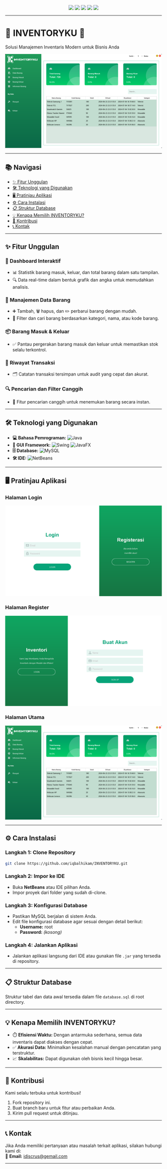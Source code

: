 <p align="center">
  <img src="https://img.shields.io/badge/Java-ED8B00?style=for-the-badge&logo=java&logoColor=white" />
  <img src="https://img.shields.io/badge/Swing-GUI-blue?style=for-the-badge" />
  <img src="https://img.shields.io/badge/JavaFX-8a8a8a?style=for-the-badge" />
  <img src="https://img.shields.io/badge/MySQL-4479A1?style=for-the-badge&logo=mysql&logoColor=white" />
  <img src="https://img.shields.io/badge/NetBeans-1B6AC6?style=for-the-badge&logo=apache-netbeans-ide&logoColor=white" />
</p>

---

# 🌟 **INVENTORYKU** 🌟  
Solusi Manajemen Inventaris Modern untuk Bisnis Anda  

![Logo](Screenshot.png)  

---

## 📚 **Navigasi**  
- [✨ Fitur Unggulan](#-fitur-unggulan)  
- [🛠️ Teknologi yang Digunakan](#️-teknologi-yang-digunakan)  
- [🖥️ Pratinjau Aplikasi](#️-pratinjau-aplikasi)  
- [⚙️ Cara Instalasi](#-cara-instalasi)  
- [📋 Struktur Database](#-struktur-database)  
- [💡 Kenapa Memilih INVENTORYKU?](#-kenapa-memilih-inventoryku)  
- [🤝 Kontribusi](#-kontribusi)  
- [📞 Kontak](#-kontak)  

---

## ✨ **Fitur Unggulan**  
### 🚀 **Dashboard Interaktif**  
- 📊 Statistik barang masuk, keluar, dan total barang dalam satu tampilan.  
- 🔍 Data real-time dalam bentuk grafik dan angka untuk memudahkan analisis.

### 🛒 **Manajemen Data Barang**  
- ➕ Tambah, 🗑️ hapus, dan ✏️ perbarui barang dengan mudah.  
- 🔎 Filter dan cari barang berdasarkan kategori, nama, atau kode barang.  

### 📦 **Barang Masuk & Keluar**  
- ✅ Pantau pergerakan barang masuk dan keluar untuk memastikan stok selalu terkontrol.  

### 📜 **Riwayat Transaksi**  
- 🗂️ Catatan transaksi tersimpan untuk audit yang cepat dan akurat.

### 🔍 **Pencarian dan Filter Canggih**  
- 🔧 Fitur pencarian canggih untuk menemukan barang secara instan.  

---

## 🛠️ **Teknologi yang Digunakan**  
- **💻 Bahasa Pemrograman:** ![Java](https://img.shields.io/badge/Java-ED8B00?style=for-the-badge&logo=java&logoColor=white)  
- **🎨 GUI Framework:** ![Swing](https://img.shields.io/badge/Swing-GUI-blue?style=for-the-badge)  ![JavaFX](https://img.shields.io/badge/JavaFX-8a8a8a?style=for-the-badge)  
- **🗄️ Database:** ![MySQL](https://img.shields.io/badge/MySQL-4479A1?style=for-the-badge&logo=mysql&logoColor=white)  
- **🛠️ IDE:** ![NetBeans](https://img.shields.io/badge/NetBeans-1B6AC6?style=for-the-badge&logo=apache-netbeans-ide&logoColor=white)  

---

## 🖥️ **Pratinjau Aplikasi**  

### **Halaman Login**  
![LOGIN](Login.png)  

### **Halaman Register**  
![REGISTER](Register.png)  

### **Halaman Utama**  
![INVENTORYKU](Screenshot.png)  

---

## ⚙ **Cara Instalasi**  
### Langkah 1: Clone Repository  
```bash  
git clone https://github.com/iqbalhikam/INVENTORYKU.git  
```  

### Langkah 2: Impor ke IDE  
- Buka **NetBeans** atau IDE pilihan Anda.  
- Impor proyek dari folder yang sudah di-clone.  

### Langkah 3: Konfigurasi Database  
- Pastikan MySQL berjalan di sistem Anda.  
- Edit file konfigurasi database agar sesuai dengan detail berikut:  
  - **Username:** root  
  - **Password:** *(kosong)*  

### Langkah 4: Jalankan Aplikasi  
- Jalankan aplikasi langsung dari IDE atau gunakan file `.jar` yang tersedia di repository.  

---

## 📋 **Struktur Database**  
Struktur tabel dan data awal tersedia dalam file `database.sql` di root directory.  

---

## 💡 **Kenapa Memilih INVENTORYKU?**  
- ⏱️ **Efisiensi Waktu:** Dengan antarmuka sederhana, semua data inventaris dapat diakses dengan cepat.  
- ✅ **Akurasi Data:** Minimalkan kesalahan manual dengan pencatatan yang terstruktur.  
- 📈 **Skalabilitas:** Dapat digunakan oleh bisnis kecil hingga besar.  

---

## 🤝 **Kontribusi**  
Kami selalu terbuka untuk kontribusi!  
1. Fork repository ini.  
2. Buat branch baru untuk fitur atau perbaikan Anda.  
3. Kirim pull request untuk ditinjau.  

---

## 📞 **Kontak**  
Jika Anda memiliki pertanyaan atau masalah terkait aplikasi, silakan hubungi kami di:  
📧 **Email:** idiscrus@gemail.com  

---

